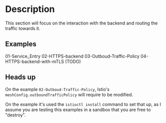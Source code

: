 # Description

This section will focus on the interaction with the backend and routing the traffic towards it.

## Examples

01-Service_Entry
02-HTTPS-backend
03-Outboud-Traffic-Policy
04-HTTPS-backend-with-mTLS (TODO)

## Heads up

On the example `02-Outboud-Traffic-Policy`, Istio's `meshConfig.outboundTrafficPolicy` will require to be modified.

On the example it's used the `istioctl install` command to set that up, as I assume you are testing this examples in a sandbox that you are free to "destroy".

